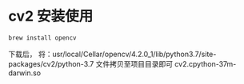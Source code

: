 


# cv2 安装使用
``` bash
brew install opencv 
```
下载后，
将：usr/local/Cellar/opencv/4.2.0_1/lib/python3.7/site-packages/cv2/python-3.7 文件拷贝至项目目录即可
cv2.cpython-37m-darwin.so